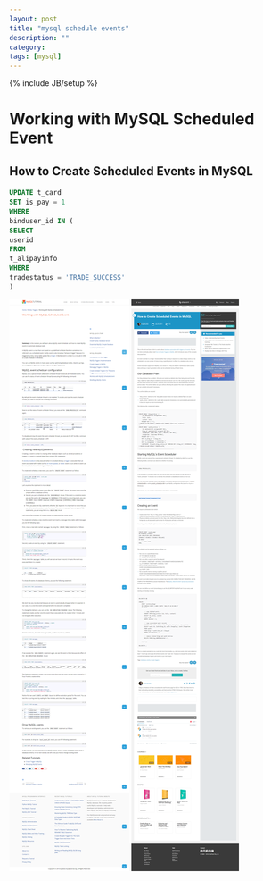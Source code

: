 ```yaml
---
layout: post
title: "mysql schedule events"
description: ""
category: 
tags: [mysql]
---
```

{% include JB/setup %}

# Working with MySQL Scheduled Event
## How to Create Scheduled Events in MySQL
```sql
UPDATE t_card
SET is_pay = 1
WHERE
binduser_id IN (
SELECT
userid
FROM
t_alipayinfo
WHERE
tradestatus = 'TRADE_SUCCESS'
)

```

<img src="/img/mysql-events.png"/>
<img src="/img/mysql-events-2.png"/>
